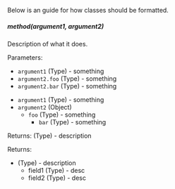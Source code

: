 Below is an guide for how classes should be formatted.

##### method(argument1, argument2)

Description of what it does.

Parameters:

- `argument1` (Type) - something
- `argument2.foo` (Type) - something
- `argument2.bar` (Type) - something

<!-- or -->

- `argument1` (Type) - something
- `argument2` (Object)
  - `foo` (Type) - something
    - `bar` (Type) - something

Returns: (Type) - description

<!-- or -->

Returns:

- (Type) - description
  - field1 (Type) - desc
  - field2 (Type) - desc
